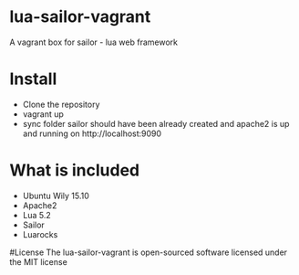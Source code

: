 # lua-sailor-vagrant
A vagrant box for sailor - lua web framework

# Install
- Clone the repository
- vagrant up
- sync folder sailor should have been already created and apache2 is up and running on http://localhost:9090

# What is included
- Ubuntu Wily 15.10
- Apache2
- Lua 5.2
- Sailor
- Luarocks

#License
The lua-sailor-vagrant is open-sourced software licensed under the MIT license
